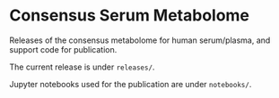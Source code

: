 # Consensus Serum Metabolome

Releases of the consensus metabolome for human serum/plasma, and support code for publication.

The current release is under `releases/`.

Jupyter notebooks used for the publication are under `notebooks/`.


